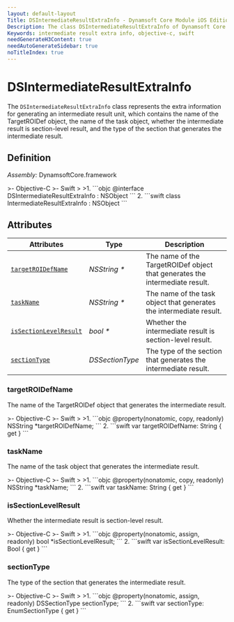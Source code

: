 ```yaml
---
layout: default-layout
Title: DSIntermediateResultExtraInfo - Dynamsoft Core Module iOS Edition API Reference
Description: The class DSIntermediateResultExtraInfo of Dynamsoft Core Module represents the extra information for generating an intermediate result unit, which contains the name of the TargetROIDef object, the name of the task object, whether the intermediate result is section-level result, and the type of the section that generates the intermediate result.
Keywords: intermediate result extra info, objective-c, swift
needGenerateH3Content: true
needAutoGenerateSidebar: true
noTitleIndex: true
---
```


# DSIntermediateResultExtraInfo

The `DSIntermediateResultExtraInfo` class represents the extra information for generating an intermediate result unit, which contains the name of the TargetROIDef object, the name of the task object, whether the intermediate result is section-level result, and the type of the section that generates the intermediate result.

## Definition

*Assembly:* DynamsoftCore.framework

<div class="sample-code-prefix"></div>
>- Objective-C
>- Swift
>
>1. 
```objc
@interface DSIntermediateResultExtraInfo : NSObject
```
2. 
```swift
class IntermediateResultExtraInfo : NSObject
```

## Attributes

| Attributes | Type | Description |
| ---------- | ---- | ----------- |
| [`targetROIDefName`](#targetroidefname) | *NSString \** | The name of the TargetROIDef object that generates the intermediate result. |
| [`taskName`](#taskname) | *NSString \** | The name of the task object that generates the intermediate result. |
| [`isSectionLevelResult`](#issectionlevelresult) | *bool \** | Whether the intermediate result is section-level result. |
| [`sectionType`](#sectiontype) | *DSSectionType* | The type of the section that generates the intermediate result. |

### targetROIDefName

The name of the TargetROIDef object that generates the intermediate result.

<div class="sample-code-prefix"></div>
>- Objective-C
>- Swift
>
>1. 
```objc
@property(nonatomic, copy, readonly) NSString *targetROIDefName;
```
2. 
```swift
var targetROIDefName: String { get }
```

### taskName

The name of the task object that generates the intermediate result.

<div class="sample-code-prefix"></div>
>- Objective-C
>- Swift
>
>1. 
```objc
@property(nonatomic, copy, readonly) NSString *taskName;
```
2. 
```swift
var taskName: String { get }
```

### isSectionLevelResult

Whether the intermediate result is section-level result.

<div class="sample-code-prefix"></div>
>- Objective-C
>- Swift
>
>1. 
```objc
@property(nonatomic, assign, readonly) bool *isSectionLevelResult;
```
2. 
```swift
var isSectionLevelResult: Bool { get }
```

### sectionType

The type of the section that generates the intermediate result.

<div class="sample-code-prefix"></div>
>- Objective-C
>- Swift
>
>1. 
```objc
@property(nonatomic, assign, readonly) DSSectionType sectionType;
```
2. 
```swift
var sectionType: EnumSectionType { get }
```
